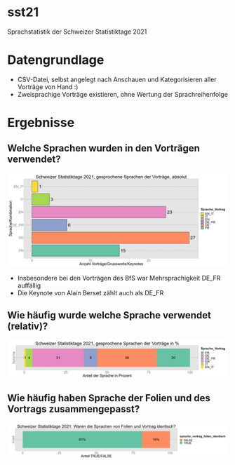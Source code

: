 # sst21
Sprachstatistik der Schweizer Statistiktage 2021

# Datengrundlage
- CSV-Datei, selbst angelegt nach Anschauen und Kategorisieren aller Vorträge von Hand :)
- Zweisprachige Vorträge existieren, ohne Wertung der Sprachreihenfolge

# Ergebnisse

## Welche Sprachen wurden in den Vorträgen verwendet?
![](<figs/20210909_sprache-vortrag-absolut.png>)

- Insbesondere bei den Vorträgen des BfS war Mehrsprachigkeit DE_FR auffällig
- Die Keynote von Alain Berset zählt auch als DE_FR

## Wie häufig wurde welche Sprache verwendet (relativ)?
![](<figs/20210909_sprache-vortrag-relativ.png>)

## Wie häufig haben Sprache der Folien und des Vortrags zusammengepasst?
![](<figs/20210909_sprache-vortrag-identisch.png>)

